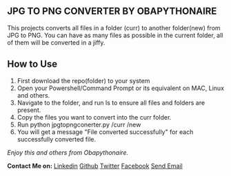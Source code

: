 <h2>JPG TO PNG CONVERTER BY OBAPYTHONAIRE</h2>
<p>This projects converts all files in a folder (curr) to
another folder(new) from JPG to PNG.
You can have as many files as possible in the current folder, all of them will be converted in a jiffy.</p>

<h2>How to Use</h2>
<ol> 
<li> First download the repo(folder) to your system</li>
<li>Open your Powershell/Command Prompt or its equivalent on MAC, Linux and others.</li>
<li>Navigate to the folder, and run ls to ensure all files and folders are present.</li>
<li>Copy the files you want to convert into the curr folder.</li>
<li>Run python jpgtopngconerter.py /curr /new </li>
<li>You will get a message "File converted successfully" for each successfully converted file.</li>
</ol>
<i>Enjoy this and others from Obapythonaire.</i>

<b>Contact Me on:</b>
<a href="https://www.linkedin.com/in/abdulahi-ogundare-1b1359123/" target="_blank">Linkedin</a>
<a href="https://www.github.com/Obapythonaire" target="_blank">Github</a>
<a href="https://www.twitter.com/Abdulahi_001" target="_blank">Twitter</a>
<a href="https://www.facebook.com/ogundare.abdulahi" target="_blank">Facebook</a>
<a href="mailto:obatech518@gmail.com">Send Email</a>